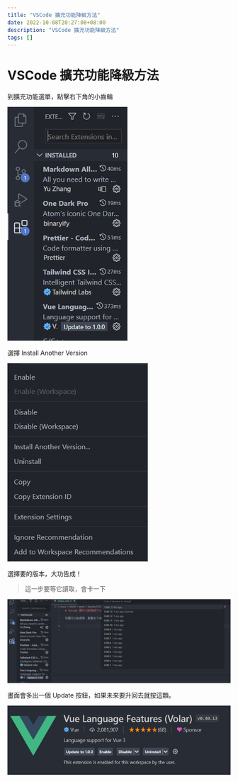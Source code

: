 ```yaml
---
title: "VSCode 擴充功能降級方法"
date: 2022-10-08T20:27:08+08:00
description: "VSCode 擴充功能降級方法"
tags: []
---
```

# VSCode 擴充功能降級方法

到擴充功能選單，點擊右下角的小齒輪

![Step 1](./step-1.JPG)

選擇 Install Another Version

![Step 2](./step-2.jpg)

選擇要的版本，大功告成！
> 這一步要等它讀取，會卡一下

![Step 3](./step-3.jpg)

畫面會多出一個 Update 按鈕，如果未來要升回去就按這顆。

![Step 4](./step-4.JPG)